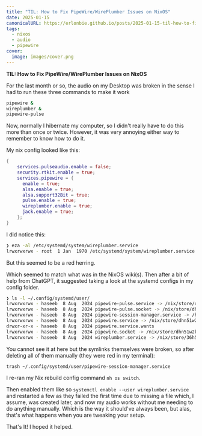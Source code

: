 ```yaml
---
title: "TIL: How to Fix PipeWire/WirePlumber Issues on NixOS"
date: 2025-01-15
canonicalURL: https://erlonbie.github.io/posts/2025-01-15-til-how-to-fix-pipewire-wireplumber-issues-on-nixos
tags:
  - nixos
  - audio
  - pipewire
cover:
  image: images/cover.png
---
```


**TIL: How to Fix PipeWire/WirePlumber Issues on NixOS**

For the last month or so, the audio on my Desktop was broken in the sense I had to run these three commands to make it work

```bash
pipewire &
wireplumber &
pipewire-pulse
```

Now, normally I hibernate my computer, so I didn't really have to do this more than once or twice. However, it was very
annoying either way to remember to know how to do it.

My nix config looked like this:

```nix
{
    services.pulseaudio.enable = false;
    security.rtkit.enable = true;
    services.pipewire = {
      enable = true;
      alsa.enable = true;
      alsa.support32Bit = true;
      pulse.enable = true;
      wireplumber.enable = true;
      jack.enable = true;
    };
}
```

I did notice this:

```bash
❯ eza -al /etc/systemd/system/wireplumber.service
lrwxrwxrwx - root  1 Jan  1970 /etc/systemd/system/wireplumber.service -> /dev/null
```

But this seemed to be a red herring.

Which seemed to match what was in the NixOS wiki(s). Then after a bit of help from ChatGPT, it suggested taking a look
at the systemd configs in my config folder.

```bash
❯ ls -l ~/.config/systemd/user/
lrwxrwxrwx - haseeb  8 Aug  2024 pipewire-pulse.service -> /nix/store/dhn51w2km4fyf9ivi00rz03qs8q4mpng-pipewire-1.2.1/share/systemd/user/pipewire-pulse.service
lrwxrwxrwx - haseeb  8 Aug  2024 pipewire-pulse.socket -> /nix/store/dhn51w2km4fyf9ivi00rz03qs8q4mpng-pipewire-1.2.1/share/systemd/user/pipewire-pulse.socket
lrwxrwxrwx - haseeb  8 Aug  2024 pipewire-session-manager.service -> /home/haseeb/.config/systemd/user/wireplumber.service
lrwxrwxrwx - haseeb  8 Aug  2024 pipewire.service -> /nix/store/dhn51w2km4fyf9ivi00rz03qs8q4mpng-pipewire-1.2.1/share/systemd/user/pipewire.service
drwxr-xr-x - haseeb  8 Aug  2024 pipewire.service.wants
lrwxrwxrwx - haseeb  8 Aug  2024 pipewire.socket -> /nix/store/dhn51w2km4fyf9ivi00rz03qs8q4mpng-pipewire-1.2.1/share/systemd/user/pipewire.socket
lrwxrwxrwx - haseeb  8 Aug  2024 wireplumber.service -> /nix/store/36h5pwq11jj1pzf6hgbwnfvk9xj4my2p-wireplumber-0.5.5/share/systemd/user/wireplumber.service
```

You cannot see it at here but the symlinks themselves were broken, so after deleting all of them manually (they were red
in my terminal):

```bash
trash ~/.config/systemd/user/pipewire-session-manager.service
```

I re-ran my Nix rebuild config command `nh os switch`.

Then enabled them like so `systemctl enable --user wireplumber.service` and restarted a few as they failed the first
time due to missing a file which, I assume, was created later, and now my audio works without me needing to do anything
manually. Which is the way it should've always been, but alas, that's what happens when you are tweaking your setup.

That's It! I hoped it helped.
